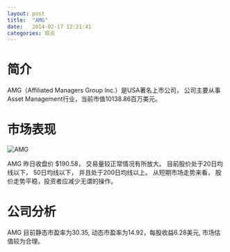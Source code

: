 ```yaml
---
layout: post
title:  "AMG"
date:   2014-02-17 12:21:41
categories: 观点
---
```


# 简介
AMG（Affiliated Managers Group Inc.）是USA著名上市公司，
公司主要从事Asset Management行业，当前市值10138.86百万美元。

# 市场表现

![AMG](http://finviz.com/chart.ashx?t=AMG&ty=c&ta=1&p=d&s=l)

AMG 昨日收盘价 $190.58，
交易量较正常情况有所放大。
目前股价处于20日均线以下，
50日均线以下，
并且处于200日均线以上。
从短期市场走势来看，
股价走势平稳，投资者应减少无谓的操作。

# 公司分析
AMG 目前静态市盈率为30.35, 动态市盈率为14.92，每股收益6.28美元,
市场估值较为合理。
